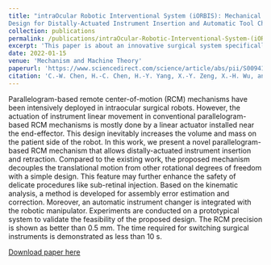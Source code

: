 ```yaml
---
title: "intraOcular Robotic Interventional System (iORBIS): Mechanical
Design for Distally‑Actuated Instrument Insertion and Automatic Tool Change"
collection: publications
permalink: /publications/intraOcular-Robotic-Interventional-System-(iORBIS)
excerpt: 'This paper is about an innovative surgical system specifically designed for eye surgeries.'
date: 2022-01-15
venue: 'Mechanism and Machine Theory'
paperurl: 'https://www.sciencedirect.com/science/article/abs/pii/S0094114X21003128'
citation: 'C.‑W. Chen, H.‑C. Chen, H.‑Y. Yang, X.‑Y. Zeng, X.‑H. Wu, and P.‑C. Chen, “intraOcular Robotic Interventional System (iORBIS): Mechanical Design for Distally‑Actuated Instrument Insertion and Automatic Tool Change,” Mechanism and Machine Theory, vol.167, p. 104568, 2022.'
---
```

Parallelogram-based remote center-of-motion (RCM) mechanisms have been intensively deployed in intraocular surgical robots. However, the actuation of instrument linear movement in conventional parallelogram-based RCM mechanisms is mostly done by a linear actuator installed near the end-effector. This design inevitably increases the volume and mass on the patient side of the robot. In this work, we present a novel parallelogram-based RCM mechanism that allows distally-actuated instrument insertion and retraction. Compared to the existing work, the proposed mechanism decouples the translational motion from other rotational degrees of freedom with a simple design. This feature may further enhance the safety of delicate procedures like sub-retinal injection. Based on the kinematic analysis, a method is developed for assembly error estimation and correction. Moreover, an automatic instrument changer is integrated with the robotic manipulator. Experiments are conducted on a prototypical system to validate the feasibility of the proposed design. The RCM precision is shown as better than 0.5 mm. The time required for switching surgical instruments is demonstrated as less than 10 s.

[Download paper here](https://www.sciencedirect.com/science/article/abs/pii/S0094114X21003128)
